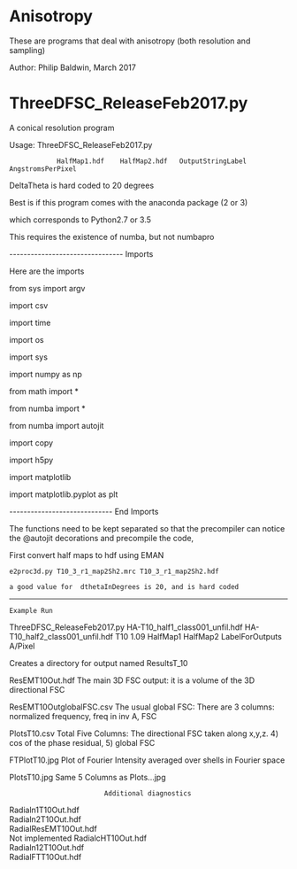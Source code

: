 # Anisotropy
These are programs that deal with anisotropy (both resolution and sampling) 


 Author: Philip Baldwin, March 2017


# ThreeDFSC_ReleaseFeb2017.py

 A conical resolution program 

Usage: ThreeDFSC_ReleaseFeb2017.py

                HalfMap1.hdf    HalfMap2.hdf   OutputStringLabel   AngstromsPerPixel  
                
DeltaTheta is hard coded to 20 degrees


Best is if this program comes with the anaconda package (2 or 3)

 which corresponds to Python2.7 or 3.5
 
This requires the existence of numba, but not numbapro

--------------------------------  Imports

Here are the imports 

from sys import argv

import csv

import time

import os

import sys

import numpy as np

from math import *

from numba import *

from numba import autojit

import copy

import h5py

import matplotlib

import matplotlib.pyplot as plt

-----------------------------  End Imports


The functions need to be kept separated so that the precompiler can
 notice the @autojit decorations and  precompile the code,
 
First convert half maps to hdf  using EMAN 

    e2proc3d.py T10_3_r1_map2Sh2.mrc T10_3_r1_map2Sh2.hdf
    
    a good value for  dthetaInDegrees is 20, and is hard coded




--------------------------------------------------------------------------------------
    Example Run


ThreeDFSC_ReleaseFeb2017.py HA-T10_half1_class001_unfil.hdf HA-T10_half2_class001_unfil.hdf T10               1.09
                              HalfMap1                        HalfMap2                      LabelForOutputs   A/Pixel

Creates a directory for output named
             ResultsT_10
   

ResEMT10Out.hdf              The main 3D FSC output: it is a volume of the 3D directional FSC

ResEMT10OutglobalFSC.csv     The usual global FSC: There are 3 columns: normalized frequency, freq in inv A, FSC

PlotsT10.csv                 Total Five Columns: The directional FSC taken along x,y,z. 4) cos of the phase residual, 5) global FSC

FTPlotT10.jpg                Plot of Fourier Intensity averaged over shells in Fourier space

PlotsT10.jpg                 Same 5 Columns as Plots...jpg


                            Additional diagnostics
Radialn1T10Out.hdf  
Radialn2T10Out.hdf  
RadialResEMT10Out.hdf     
     Not implemented
RadialcHT10Out.hdf  
Radialn12T10Out.hdf  
RadialFTT10Out.hdf   
